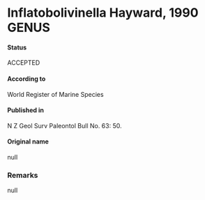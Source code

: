 Inflatobolivinella Hayward, 1990 GENUS
=======

#### Status
ACCEPTED

#### According to
World Register of Marine Species

#### Published in
N Z Geol Surv Paleontol Bull No. 63: 50.

#### Original name
null

### Remarks
null
